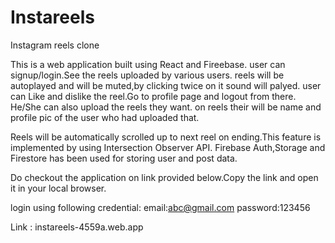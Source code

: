 # Instareels
Instagram reels clone


This is a web application built using React and Fireebase.
user can signup/login.See the reels uploaded by various users.
reels will be autoplayed and will be muted,by clicking twice on it sound will palyed.
user can Like and dislike the reel.Go to profile page and logout from there.
He/She can also upload the reels they want.
on reels their will be name and profile pic of the user who had uploaded that.

Reels will be automatically scrolled up to next reel on ending.This feature is  implemented by using Intersection Observer API.
Firebase Auth,Storage and Firestore has been used for storing user and post data.

Do checkout the application on link provided below.Copy the link and open it in your local browser.


login using following credential:
email:abc@gmail.com
password:123456

Link  : instareels-4559a.web.app
